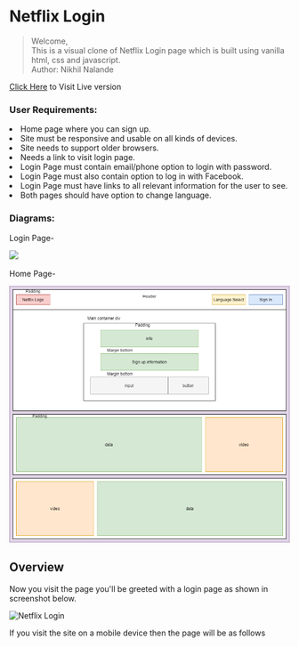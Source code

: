 <h1>Netflix Login</h1>
<blockquote>Welcome, 
<br>
This is a visual clone of Netflix Login page which is built using vanilla html, css and javascript.
<br>
Author: Nikhil Nalande
</blockquote>

<a href="https://nalandenv.github.io/netflix-login-replica/">Click Here</a> to Visit Live version
<br>
<h3><strong>User Requirements:</strong></h3>
<li>Home page where you can sign up.</li>
<li>Site must be responsive and usable on all kinds of devices.</li>
<li>Site needs to support older browsers.</li>
<li>Needs a link to visit login page.</li>
<li>Login Page must contain email/phone option to login with password.</li>
<li>Login Page must also contain option to log in with Facebook.</li>
<li>Login Page must have links to all relevant information for the user to see.</li>
<li>Both pages should have option to change language.</li>
<h3><b>Diagrams:</b></h3>
<p>Login Page-</p>
<img src="./public/assets/readme/../../readme/login_diagram.png">
<p>Home Page-</p>
<img src="./public/assets/images/login_diagram-homepage.png" >
<br>
<h2><b>Overview</b></h2>
<p>Now you visit the page you'll be greeted with a login page as shown in screenshot below.</p>
<img src="./public/readme/full_page.png" alt="Netflix Login" />
<p>
      If you visit the site on a mobile device then the page will be as follows
    </p>
    <img src="./public/readme/full_page_mobile.png" alt="" />

